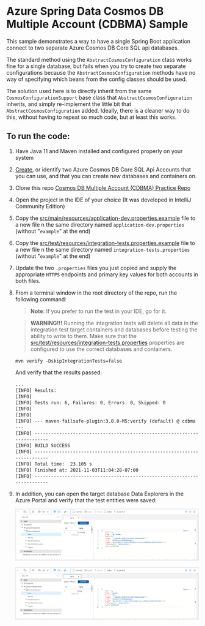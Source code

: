 # Azure Spring Data Cosmos DB Multiple Account (CDBMA) Sample

This sample demonstrates a way to have a single Spring Boot application connect to two separate Azure Cosmos DB Core SQL api databases.

The standard method using the `AbstractCosmosConfiguration` class works fine for a single database, but fails when you try to create two separate configurations because the `AbstractCosmosConfiguration` methods have no way of specifying which beans from the config classes should be used. 

The solution used here is to directly inherit from the same `CosmosConfigurationSupport` base class that `AbstractCosmosConfiguration` inherits, and simply re-implement the little bit that `AbstractCosmosConfiguration` added.  Ideally, there is a cleaner way to do this, without having to repeat so much code, but at least this works. 

## To run the code:
1. Have Java 11 and Maven installed and configured properly on your system
2. [Create](https://docs.microsoft.com/en-us/azure/cosmos-db/sql/create-cosmosdb-resources-portal), or identify two Azure Cosmos DB Core SQL Api Accounts that you can use, and that you can create new databases and containers on.
3. Clone this repo [Cosmos DB Multiple Account (CDBMA) Practice Repo](https://github.com/BretStateham/AzureCosmosSpringDataMultipleAccounts)
4. Open the project in the IDE of your choice (It was developed in IntelliJ Community Edition)
5. Copy the [src/main/resources/application-dev.properties.example](src/main/resources/application-dev.properties.example) file to a new file n the same directory named `application-dev.properties` (without "`example`" at the end)
6. Copy the [src/test/resources/integration-tests.properties.example](src/test/resources/integration-tests.properties.example) file to a new file n the same directory named `integration-tests.properties` (without "`example`" at the end)
7. Update the two `.properties` files you just copied and supply the appropriate `HTTPS` endpoints and primary key values for both accounts in both files.
8. From a terminal window in the root directory of the repo, run the following command:
    > **Note**: If you prefer to run the test in your IDE, go for it.

    > **WARNING!!!** Running the integration tests will delete all data in the integration test target containers and databases before testing the ability to write to them.  Make sure that the [src/test/resources/integration-tests.properties](src/test/resources/integration-tests.properties) properties are configured to use the correct databases and containers. 

    ```shell
    mvn verify -DskipIntegrationTests=false
    ```

    And verify that the results passed:

    ```shell
   ...
   [INFO] Results:
   [INFO]
   [INFO] Tests run: 6, Failures: 0, Errors: 0, Skipped: 0
   [INFO]
   [INFO]
   [INFO] --- maven-failsafe-plugin:3.0.0-M5:verify (default) @ cdbma ---
   [INFO] ------------------------------------------------------------------------
   [INFO] BUILD SUCCESS
   [INFO] ------------------------------------------------------------------------
   [INFO] Total time:  23.105 s
   [INFO] Finished at: 2021-11-03T11:04:28-07:00
   [INFO] ------------------------------------------------------------------------
    ```
9. In addition, you can open the target database Data Explorers in the Azure Portal and verify that the test entities were saved:

   ![Saved Person Entity](images/saved-person-entity.png)

   ![Saved Product Entity](images/saved-product-entity.png)